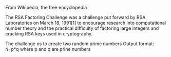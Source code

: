 From Wikipedia, the free encyclopedia

The RSA Factoring Challenge was a challenge put forward by RSA Laboratories on March 18, 1991[1] to encourage research into computational number theory and the practical difficulty of factoring large integers and cracking RSA keys used in cryptography.

The challenge os to create two random prime numbers
Output format: n=p*q
where p and q are prine numbers
